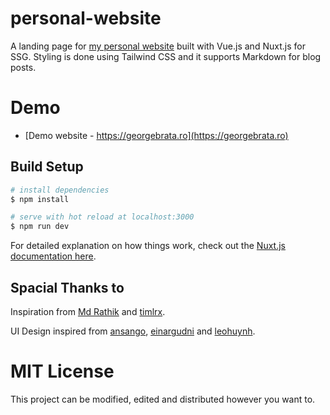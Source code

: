 # personal-website
A landing page for [my personal website](https://georgebrata.ro) built with Vue.js and Nuxt.js for SSG. Styling is done using Tailwind CSS and it supports Markdown for blog posts.

# Demo

- [Demo website - https://georgebrata.ro](https://georgebrata.ro)

## Build Setup

```bash
# install dependencies
$ npm install

# serve with hot reload at localhost:3000
$ npm run dev

```

For detailed explanation on how things work, check out the [Nuxt.js documentation here](https://nuxtjs.org).


## Spacial Thanks to
Inspiration from [Md Rathik](https://github.com/mdrathik/nuxtjs-tailwind-blog) and [timlrx](https://github.com/timlrx/tailwind-nextjs-starter-blog).

UI Design inspired from [ansango](https://github.com/ansango/resume), [einargudni](https://www.einargudni.com/projects) and [leohuynh](https://www.leohuynh.dev).

# MIT License
This project can be modified, edited and distributed however you want to.
